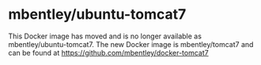 mbentley/ubuntu-tomcat7
==================

This Docker image has moved and is no longer available as mbentley/ubuntu-tomcat7.  The new Docker image is mbentley/tomcat7 and can be found at https://github.com/mbentley/docker-tomcat7
